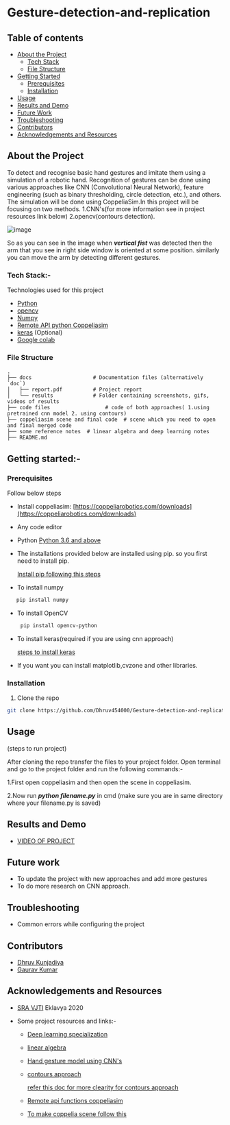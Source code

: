 # Gesture-detection-and-replication
## Table of contents
* [About the Project](https://github.com/Dhruv454000/Gesture-detection-and-replication/edit/develop/README.md#:~:text=Acknowledgements%20and%20Resources-,About%20the%20Project,-To%20detect%20and)
  * [Tech Stack](https://github.com/Dhruv454000/Gesture-detection-and-replication/edit/develop/README.md#:~:text=detecting%20different%20gestures.-,Tech%20Stack%3A-,-Technologies%20used%20for)
  * [File Structure](https://github.com/Dhruv454000/Gesture-detection-and-replication/edit/develop/README.md#:~:text=Google%20colab-,File%20Structure,-.%0A%E2%94%9C%E2%94%80%E2%94%80%20docs%20%20%20%20%20%20%20%20%20%20%20%20%20%20%20%20%20%20%20%20%23%20Documentation%20files)
* [Getting Started](https://github.com/Dhruv454000/Gesture-detection-and-replication/edit/develop/README.md#:~:text=notes%0A%E2%94%9C%E2%94%80%E2%94%80%20README.md-,Getting%20started%3A-,-Prerequisites)
  * [Prerequisites](https://github.com/Dhruv454000/Gesture-detection-and-replication/edit/develop/README.md#:~:text=Prerequisites-,Follow%20below%20steps,-Install%20coppeliasim%3A%20https)
  * [Installation](https://github.com/Dhruv454000/Gesture-detection-and-replication/edit/develop/README.md#:~:text=and%20other%20libraries.-,Installation,-Clone%20the%20repo)
 * [Usage](https://github.com/Dhruv454000/Gesture-detection-and-replication/edit/develop/README.md#:~:text=(steps%20to%20run%20project))
 * [Results and Demo](https://github.com/Dhruv454000/Gesture-detection-and-replication/edit/develop/README.md#:~:text=Results%20and%20Demo-,VIDEO%20OF%20PROJECT,-Future%20work)
* [Future Work](https://github.com/Dhruv454000/Gesture-detection-and-replication/edit/develop/README.md#:~:text=VIDEO%20OF%20PROJECT-,Future%20work,-To%20update%20the)
* [Troubleshooting](https://github.com/Dhruv454000/Gesture-detection-and-replication/edit/develop/README.md#:~:text=Future%20work-,Troubleshooting,-Common%20errors%20while)
* [Contributors](https://github.com/Dhruv454000/Gesture-detection-and-replication/edit/develop/README.md#:~:text=configuring%20the%20project-,Contributors,-Dhruv%20Kunjadiya)
* [Acknowledgements and Resources](https://github.com/Dhruv454000/Gesture-detection-and-replication/edit/develop/README.md#:~:text=Gaurav%20Kumar-,Acknowledgements%20and%20Resources,-SRA%20VJTI%20Eklavya)
 
## About the Project
To detect and recognise basic hand gestures and imitate them using a simulation of a robotic hand. Recognition of gestures can be done using various approaches like CNN (Convolutional Neural Network), feature engineering (such as binary thresholding, circle detection, etc.), and others. The simulation will be done using CoppeliaSim.In this project will be focusing on two methods. 1.CNN's(for more information see in project resources link below) 2.opencv(contours detection).

![image](https://user-images.githubusercontent.com/84779934/137261894-87074cd3-31a4-4884-a320-50d0a9f6aa65.png)

So as you can see in the image when **_vertical fist_** was detected then the arm that you see in right side window is oriented at some position.
similarly you can move the arm by detecting different gestures.

### Tech Stack:-
Technologies used for this project
* [Python](https://www.python.org/)
* [opencv](https://opencv.org/)
* [Numpy](https://numpy.org/doc/#)
* [Remote API python Coppeliasim](https://www.coppeliarobotics.com/helpFiles/en/remoteApiFunctionsPython.htm)
* [keras](https://keras.io/) (Optional)
* [Google colab](https://colab.research.google.com/)


### File Structure
    .
    ├── docs                    # Documentation files (alternatively `doc`)
    │   ├── report.pdf          # Project report
    │   └── results             # Folder containing screenshots, gifs, videos of results
    ├── code files                  # code of both approaches( 1.using pretrained cnn model 2. using contours)
    ├── coppeliasim scene and final code  # scene which you need to open and final merged code
    ├── some reference notes  # linear algebra and deep learning notes
    ├── README.md                 

## Getting started:-


### Prerequisites
Follow below steps
* Install coppeliasim:   [https://coppeliarobotics.com/downloads](https://coppeliarobotics.com/downloads)

* Any code editor

* Python  [Python 3.6 and above](https://www.python.org/downloads/release/python-360/)
* The installations provided below are installed using pip. so you first need to install pip.

     [Install pip following this steps](https://www.geeksforgeeks.org/how-to-install-pip-on-windows/)
* To install numpy
 ```sh
    pip install numpy
  ```
* To install OpenCV
  ```sh
   pip install opencv-python
  ```
* To install keras(required if you are using cnn approach)

  [steps to install keras](https://www.tutorialspoint.com/keras/keras_installation.htm)
  
* If you want you can install matplotlib,cvzone and other libraries.
### Installation
1. Clone the repo
```sh
git clone https://github.com/Dhruv454000/Gesture-detection-and-replication
```
## Usage

(steps to run project)

After cloning the repo transfer the files to your project folder. Open terminal and go to the project folder and run the following commands:-

1.First open coppeliasim and then open the scene in coppeliasim.

2.Now run **_python filename.py_** in cmd (make sure you are in same directory where your filename.py is saved)

## Results and Demo

* [VIDEO OF PROJECT](https://drive.google.com/file/d/1MYeF46O8lwtb_kGuzHJm7bSkJHGjh_S8/view?usp=sharing)

## Future work
* To update the project with new approaches and add more gestures            
* To do more research on CNN approach.

## Troubleshooting

* Common errors while configuring the project

## Contributors
* [Dhruv Kunjadiya](https://github.com/Dhruv454000)
* [Gaurav Kumar](https://github.com/GauravKumar9920)

## Acknowledgements and Resources
* [SRA VJTI](https://www.sravjti.in/) Eklavya 2020


 * Some project resources and links:-
   * [Deep learning specialization](https://www.coursera.org/specializations/deep-learning)
   * [linear algebra](https://www.youtube.com/playlist?list=PL0-GT3co4r2y2YErbmuJw2L5tW4Ew2O5B)
   * [Hand gesture model using CNN's](https://towardsdatascience.com/tutorial-using-deep-learning-and-cnns-to-make-a-hand-gesture-recognition-model-371770b63a51)
   * [contours approach](https://www.youtube.com/watch?v=v-XcmsYlzjA)
   
     [refer this doc for more clearity for contours approach](https://docs.google.com/document/d/10_vhaOWwhwUkZT0DO1SDguEUwxTreZwWuqfsgjbF5bI/edit#heading=h.3f6ncedfulu)
   * [Remote api functions coppeliasim](https://www.coppeliarobotics.com/helpFiles/en/remoteApiFunctionsPython.htm)
   * [To make  coppelia scene  follow this](https://www.coppeliarobotics.com/helpFiles/en/inverseKinematicsTutorial.htm)

  

